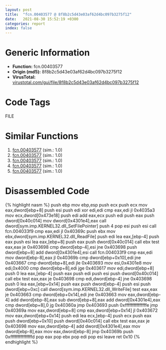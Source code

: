 ```yaml
---
layout: post
title:  "fcn.00403577 @ 8f8b2c5d43e03af62d4bc097b3275f12"
date:   2021-08-30 15:52:19 +0300
categories: report
index: false
---
```


# Generic Information
- **Function:** fcn.00403577
- **Origin (md5):** 8f8b2c5d43e03af62d4bc097b3275f12
- **VirusTotal:** [virustotal.com/gui/file/8f8b2c5d43e03af62d4bc097b3275f12][virustotal_ref]

# Code Tags
<span class="tag" id="FILE">FILE</span>


# Similar Functions

1. [fcn.00403577][similar_1_ref] (sim.: 1.0)
2. [fcn.00403577][similar_2_ref] (sim.: 1.0)
3. [fcn.00403577][similar_3_ref] (sim.: 1.0)
4. [fcn.00403577][similar_4_ref] (sim.: 1.0)
5. [fcn.00403577][similar_5_ref] (sim.: 1.0)


# Disassembled Code

{% highlight nasm %}
push ebp
mov ebp,esp
push ecx
push ecx
mov eax,dword[ebp+8]
push esi
push edi
xor edi,edi
cmp eax,edi
jl 0x4035a3
mov ecx,dword[0x473e18]
push edi
add eax,ecx
push edi
push eax
push dword[0x40c014]
mov dword[0x4301e4],eax
call dword[sym.imp.KERNEL32.dll_SetFilePointer]
push 4
pop esi
push esi
call fcn.004033f9
cmp eax,edi
jl 0x40369c
push ebx
mov ebx,dword[sym.imp.KERNEL32.dll_ReadFile]
push edi
lea eax,[ebp-4]
push eax
push esi
lea eax,[ebp+8]
push eax
push dword[0x40c014]
call ebx
test eax,eax
je 0x403698
cmp dword[ebp-4],esi
jne 0x403698
push dword[ebp+8]
add dword[0x4301e4],esi
call fcn.004033f9
cmp eax,edi
mov dword[ebp-8],eax
jl 0x40369b
cmp dword[ebp+0x10],edi
jne 0x403667
cmp dword[ebp+8],edi
jle 0x403693
mov esi,0x4301e8
mov edi,0x4000
cmp dword[ebp+8],edi
jge 0x403617
mov edi,dword[ebp+8]
push 0
lea eax,[ebp-4]
push eax
push edi
push esi
push dword[0x40c014]
call ebx
test eax,eax
je 0x403698
cmp edi,dword[ebp-4]
jne 0x403698
push 0
lea eax,[ebp+0x14]
push eax
push dword[ebp-4]
push esi
push dword[ebp+0xc]
call dword[sym.imp.KERNEL32.dll_WriteFile]
test eax,eax
je 0x403663
cmp dword[ebp+0x14],edi
jne 0x403663
mov eax,dword[ebp-4]
add dword[ebp-8],eax
sub dword[ebp+8],eax
add dword[0x4301e4],eax
cmp dword[ebp+8],0
jg 0x40360a
jmp 0x403693
push 0xfffffffffffffffe
jmp 0x40369a
mov eax,dword[ebp+8]
cmp eax,dword[ebp+0x14]
jl 0x403672
mov eax,dword[ebp+0x14]
push edi
lea ecx,[ebp-4]
push ecx
push eax
push dword[ebp+0x10]
push dword[0x40c014]
call ebx
test eax,eax
je 0x403698
mov eax,dword[ebp-4]
add dword[0x4301e4],eax
mov dword[ebp-8],eax
mov eax,dword[ebp-8]
jmp 0x40369b
push 0xfffffffffffffffd
pop eax
pop ebx
pop edi
pop esi
leave 
ret 0x10
{% endhighlight %}


[similar_1_ref]: /report/fcn.00403577@0a0cabcf61ae0cbba2b913f9f2f07305
[similar_2_ref]: /report/fcn.00403577@e7582fc3dadb394a1457ab7e7fbbe9a7
[similar_3_ref]: /report/fcn.00403577@e88e20d68d7b3df5aa8f6d5028e52001
[similar_4_ref]: /report/fcn.00403577@987f3285b149a8407c283e379c3f1665
[similar_5_ref]: /report/fcn.00403577@6c8b5339bada4cbd03f0f446da640707
[virustotal_ref]: https://www.virustotal.com/gui/file/8f8b2c5d43e03af62d4bc097b3275f12